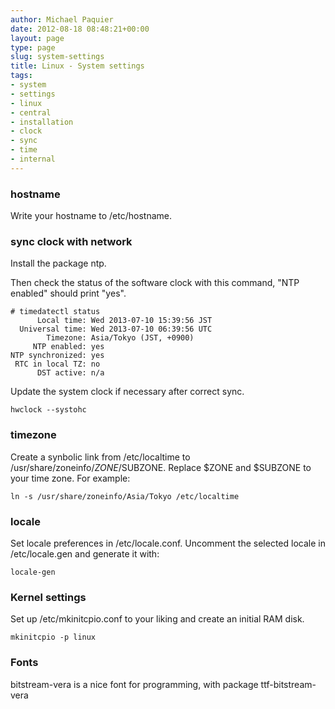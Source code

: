 ```yaml
---
author: Michael Paquier
date: 2012-08-18 08:48:21+00:00
layout: page
type: page
slug: system-settings
title: Linux - System settings
tags:
- system
- settings
- linux
- central
- installation
- clock
- sync
- time
- internal
---
```


### hostname

Write your hostname to /etc/hostname.

### sync clock with network

Install the package ntp.

Then check the status of the software clock with this command, "NTP enabled"
should print "yes".

    # timedatectl status
          Local time: Wed 2013-07-10 15:39:56 JST
      Universal time: Wed 2013-07-10 06:39:56 UTC
            Timezone: Asia/Tokyo (JST, +0900)
         NTP enabled: yes
    NTP synchronized: yes
     RTC in local TZ: no
          DST active: n/a

Update the system clock if necessary after correct sync.

    hwclock --systohc

### timezone

Create a synbolic link from /etc/localtime to
/usr/share/zoneinfo/$ZONE/$SUBZONE. Replace $ZONE and $SUBZONE to your
time zone. For example:

    ln -s /usr/share/zoneinfo/Asia/Tokyo /etc/localtime

### locale

Set locale preferences in /etc/locale.conf. Uncomment the selected
locale in /etc/locale.gen and generate it with:

    locale-gen

### Kernel settings

Set up /etc/mkinitcpio.conf to your liking and create an initial RAM disk.

    mkinitcpio -p linux

### Fonts

bitstream-vera is a nice font for programming, with package
ttf-bitstream-vera
